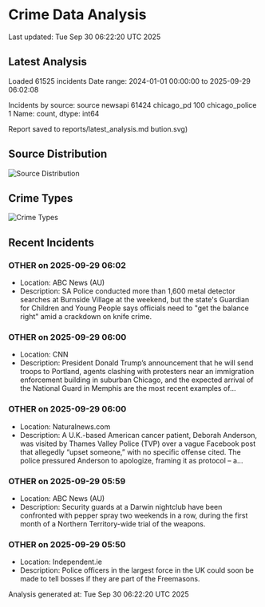 # Crime Data Analysis
Last updated: Tue Sep 30 06:22:20 UTC 2025

## Latest Analysis

Loaded 61525 incidents
Date range: 2024-01-01 00:00:00 to 2025-09-29 06:02:08

Incidents by source:
source
newsapi           61424
chicago_pd          100
chicago_police        1
Name: count, dtype: int64

Report saved to reports/latest_analysis.md
bution.svg)

## Source Distribution
![Source Distribution](images/source_distribution.svg)

## Crime Types
![Crime Types](images/crime_types.svg)

## Recent Incidents

### OTHER on 2025-09-29 06:02
- Location: ABC News (AU)
- Description: SA Police conducted more than 1,600 metal detector searches at Burnside Village at the weekend, but the state's Guardian for Children and Young People says officials need to "get the balance right" amid a crackdown on knife crime.


### OTHER on 2025-09-29 06:00
- Location: CNN
- Description: President Donald Trump’s announcement that he will send troops to Portland, agents clashing with protesters near an immigration enforcement building in suburban Chicago, and the expected arrival of the National Guard in Memphis are the most recent examples of…


### OTHER on 2025-09-29 06:00
- Location: Naturalnews.com
- Description: A U.K.-based American cancer patient, Deborah Anderson, was visited by Thames Valley Police (TVP) over a vague Facebook post that allegedly “upset someone,” with no specific offense cited. The police pressured Anderson to apologize, framing it as protocol – a…


### OTHER on 2025-09-29 05:59
- Location: ABC News (AU)
- Description: Security guards at a Darwin nightclub have been confronted with pepper spray two weekends in a row, during the first month of a Northern Territory-wide trial of the weapons.


### OTHER on 2025-09-29 05:50
- Location: Independent.ie
- Description: Police officers in the largest force in the UK could soon be made to tell bosses if they are part of the Freemasons.

Analysis generated at: Tue Sep 30 06:22:20 UTC 2025
